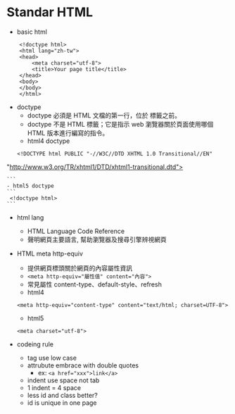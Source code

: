 
Standar HTML
==========================
* basic html
```
    <!doctype html>
    <html lang="zh-tw">
    <head>
        <meta charset="utf-8">
        <title>Your page title</title>
    </head>
    <body>
    </body>
    </html>
```
* doctype 
    - doctype 必須是 HTML 文檔的第一行，位於 <html> 標籤之前。
    - doctype 不是 HTML 標籤；它是指示 web 瀏覽器關於頁面使用哪個 HTML 版本進行編寫的指令。 
    - html4 doctype
    ```
    <!DOCTYPE html PUBLIC "-//W3C//DTD XHTML 1.0 Transitional//EN"
"http://www.w3.org/TR/xhtml1/DTD/xhtml1-transitional.dtd">

    ```
    - html5 doctype
    ```
     <!doctype html>
    ```
* html lang
    - HTML Language Code Reference
    - 聲明網頁主要語言, 幫助瀏覽器及搜尋引擎辨視網頁

* HTML meta http-equiv
     - 提供網頁標頭關於網頁的內容屬性資訊
     - ```<meta http-equiv="屬性值" content="內容">```
     - 常見屬性  content-type、default-style、refresh
     - html4 
     ```
     <meta http-equiv="content-type" content="text/html; charset=UTF-8">
     ```
     - html5
     ```
     <meta charset="utf-8">
     ```
* codeing rule
    - tag use low case
    - attrubute embrace with double quotes
        - ex: ```<a href="xxx">link</a> ```     
    - indent use space not tab
    - 1 indent = 4 space
    - less id and class better?
    - id is unique in one page

